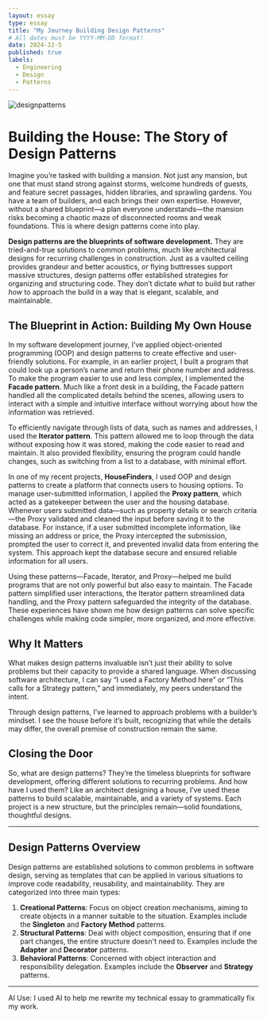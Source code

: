 ```yaml
---
layout: essay
type: essay
title: "My Journey Building Design Patterns"
# All dates must be YYYY-MM-DD format!
date: 2024-12-5
published: true
labels:
  - Engineering
  - Design
  - Patterns
---
```




![designpatterns](https://github.com/user-attachments/assets/9c7fd4b5-5455-462d-80d4-fdb17e093e67)




# Building the House: The Story of Design Patterns

Imagine you’re tasked with building a mansion. Not just any mansion, but one that must stand strong against storms, welcome hundreds of guests, and feature secret passages, hidden libraries, and sprawling gardens. You have a team of builders, and each brings their own expertise. However, without a shared blueprint—a plan everyone understands—the mansion risks becoming a chaotic maze of disconnected rooms and weak foundations. This is where design patterns come into play.

**Design patterns are the blueprints of software development.** They are tried-and-true solutions to common problems, much like architectural designs for recurring challenges in construction. Just as a vaulted ceiling provides grandeur and better acoustics, or flying buttresses support massive structures, design patterns offer established strategies for organizing and structuring code. They don’t dictate *what* to build but rather *how* to approach the build in a way that is elegant, scalable, and maintainable.

## The Blueprint in Action: Building My Own House

In my software development journey, I’ve applied object-oriented programming (OOP) and design patterns to create effective and user-friendly solutions. For example, in an earlier project, I built a program that could look up a person’s name and return their phone number and address. To make the program easier to use and less complex, I implemented the **Facade pattern**. Much like a front desk in a building, the Facade pattern handled all the complicated details behind the scenes, allowing users to interact with a simple and intuitive interface without worrying about how the information was retrieved.

To efficiently navigate through lists of data, such as names and addresses, I used the **Iterator pattern**. This pattern allowed me to loop through the data without exposing how it was stored, making the code easier to read and maintain. It also provided flexibility, ensuring the program could handle changes, such as switching from a list to a database, with minimal effort.

In one of my recent projects, **HouseFinders**, I used OOP and design patterns to create a platform that connects users to housing options. To manage user-submitted information, I applied the **Proxy pattern**, which acted as a gatekeeper between the user and the housing database. Whenever users submitted data—such as property details or search criteria—the Proxy validated and cleaned the input before saving it to the database. For instance, if a user submitted incomplete information, like missing an address or price, the Proxy intercepted the submission, prompted the user to correct it, and prevented invalid data from entering the system. This approach kept the database secure and ensured reliable information for all users.

Using these patterns—Facade, Iterator, and Proxy—helped me build programs that are not only powerful but also easy to maintain. The Facade pattern simplified user interactions, the Iterator pattern streamlined data handling, and the Proxy pattern safeguarded the integrity of the database. These experiences have shown me how design patterns can solve specific challenges while making code simpler, more organized, and more effective.

## Why It Matters

What makes design patterns invaluable isn’t just their ability to solve problems but their capacity to provide a shared language. When discussing software architecture, I can say “I used a Factory Method here” or “This calls for a Strategy pattern,” and immediately, my peers understand the intent. 

Through design patterns, I’ve learned to approach problems with a builder’s mindset. I see the house before it’s built, recognizing that while the details may differ, the overall premise of construction remain the same.

## Closing the Door

So, what are design patterns? They’re the timeless blueprints for software development, offering different solutions to recurring problems. And how have I used them? Like an architect designing a house, I’ve used these patterns to build scalable, maintainable, and a variety of systems. Each project is a new structure, but the principles remain—solid foundations, thoughtful designs.

---

## Design Patterns Overview

Design patterns are established solutions to common problems in software design, serving as templates that can be applied in various situations to improve code readability, reusability, and maintainability. They are categorized into three main types:

1. **Creational Patterns**: Focus on object creation mechanisms, aiming to create objects in a manner suitable to the situation. Examples include the **Singleton** and **Factory Method** patterns.
2. **Structural Patterns**: Deal with object composition, ensuring that if one part changes, the entire structure doesn't need to. Examples include the **Adapter** and **Decorator** patterns.
3. **Behavioral Patterns**: Concerned with object interaction and responsibility delegation. Examples include the **Observer** and **Strategy** patterns.

 ---
 AI Use: I used AI to help me rewrite my technical essay to grammatically fix my work.







